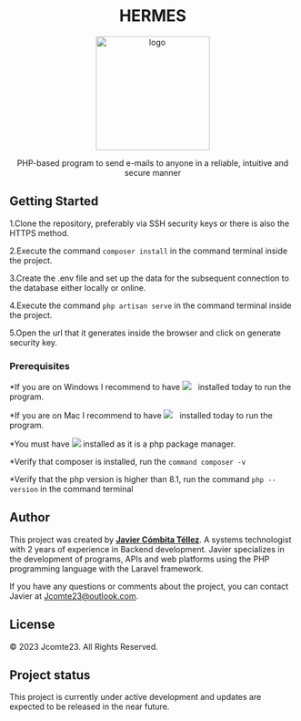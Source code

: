 <h1 align="center">HERMES</h1>

<p align="center"><img src="https://i.imgur.com/ElG3RsT.png" width="200" alt="logo"></p>


<p align="center">PHP-based program to send e-mails to anyone in a reliable, intuitive and secure manner</p>

## Getting Started

1.Clone the repository, preferably via SSH security keys or there is also the HTTPS method.

2.Execute the command ```composer install``` in the command terminal inside the project.

3.Create the .env file and set up the data for the subsequent connection to the database either locally or online.

4.Execute the command ```php artisan serve``` in the command terminal inside the project.

5.Open the url that it generates inside the browser and click on generate security key.

### Prerequisites
*If you are on Windows I recommend to have <a href="https://www.apachefriends.org/es/index.html" target="_blank"><img
                src="https://img.shields.io/static/v1?style=for-the-badge&message=XAMPP&color=FB7A24&logo=XAMPP&logoColor=FFFFFF&label" /></a>&nbsp;&nbsp; installed today to run the program.

*If you are on Mac I recommend to have <a href="https://www.mamp.info/en/windows/" target="_blank"><img
                src="https://img.shields.io/static/v1?style=for-the-badge&message=MAMP&color=02749C&logo=MAMP&logoColor=FFFFFF&label" /></a>&nbsp;&nbsp; installed today to run the program.

*You must have <a href="https://getcomposer.org/" target="_blank"><img src="https://img.shields.io/static/v1?style=for-the-badge&message=Composer&color=885630&logo=Composer&logoColor=FFFFFF&label" /></a>
 installed as it is a php package manager.

*Verify that composer is installed, run the ```command composer -v``` 

*Verify that the php version is higher than 8.1, run the command ```php --version``` in the command terminal

## Author

This project was created by **[Javier Cómbita Téllez](https://github.com/jcomte23)**. A systems technologist with 2 years of experience in Backend development. Javier specializes in the development of programs, APIs and web platforms using the PHP programming language with the Laravel framework.

If you have any questions or comments about the project, you can contact Javier at Jcomte23@outlook.com.

## License

© 2023 Jcomte23. All Rights Reserved.

## Project status

This project is currently under active development and updates are expected to be released in the near future.